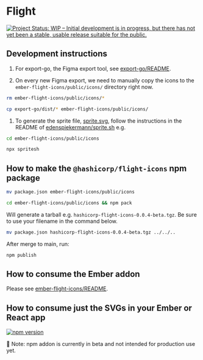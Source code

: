 # Flight

[![Project Status: WIP – Initial development is in progress, but there has not yet been a stable, usable release suitable for the public.](https://www.repostatus.org/badges/latest/wip.svg)](https://www.repostatus.org/#wip)

## Development instructions

1. For export-go, the Figma export tool, see [export-go/README](export-go/README.md).

1. On every new Figma export, we need to manually copy the icons to the `ember-flight-icons/public/icons/` directory right now.

```bash
rm ember-flight-icons/public/icons/*
```

```bash
cp export-go/dist/* ember-flight-icons/public/icons/
```

1. To generate the sprite file, [sprite.svg](ember-flight-icons/public/icons/sprite.svg), follow the instructions in the README of [edenspiekermann/sprite.sh](https://github.com/edenspiekermann/sprite.sh) e.g.

```bash
cd ember-flight-icons/public/icons
```

```bash
npx spritesh
```

## How to make the `@hashicorp/flight-icons` npm package

```bash
mv package.json ember-flight-icons/public/icons 
```

```bash
cd ember-flight-icons/public/icons && npm pack
```

Will generate a tarball e.g. `hashicorp-flight-icons-0.0.4-beta.tgz`. Be sure to use your filename in the command below.

```bash
mv package.json hashicorp-flight-icons-0.0.4-beta.tgz ../../..
```

After merge to main, run:

```bash
npm publish
```

## How to consume the Ember addon

Please see [ember-flight-icons/README](ember-flight-icons/README.md).

## How to consume just the SVGs in your Ember or React app

[![npm version](https://badge.fury.io/js/%40hashicorp%2Fflight-icons.svg)](https://badge.fury.io/js/%40hashicorp%2Fflight-icons)

🚨 Note: npm addon is currently in beta and not intended for production use yet.
